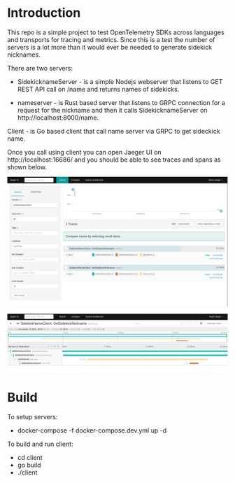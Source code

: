 # Introduction

This repo is a simple project to test OpenTelemetry SDKs across languages and transports for tracing and metrics. Since this is a test the number of servers is a lot more than it would ever be needed to generate sidekick nicknames.

There are two servers:

- SidekicknameServer - is a simple Nodejs webserver that listens to GET REST API call on /name and returns names of sidekicks.

- nameserver - is Rust based server that listens to GRPC connection for a request for the nickname and then it calls SidekicknameServer on http://localhost:8000/name.

Client - is Go based client that call name server via GRPC to get sideckick name.

Once you call using client you can open Jaeger UI on http://localhost:16686/ and you should be able to see traces and spans as shown below.

![traces](https://github.com/robjsliwa/opentel-test/blob/main/docs/all_traces.png)

![spans](https://github.com/robjsliwa/opentel-test/blob/main/docs/spans.png)

# Build

To setup servers:

- docker-compose -f docker-compose.dev.yml up -d

To build and run client:

- cd client
- go build
- ./client
